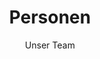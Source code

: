---
title: Personen
subtitle: Unser Team
locale: de
layout: layouts/people_list.liquid
excerpt: Die Zusammenstellung unseres Teams ist sehr dynamisch. Abhängig von den Anforderungen arbeiten wir mit einer breit aufgestellten Gruppe an Kollegen und Partnern zusammen. Im Rahmen der „forschenden Lehre“ versuche wir des weiteren den Studenten des Interface Design Studiengangs die Chance zu bieten sich an unseren Projekten zu beteiligen und so einen Einblick in die aktuelle Forschung zu bekommen.
---
